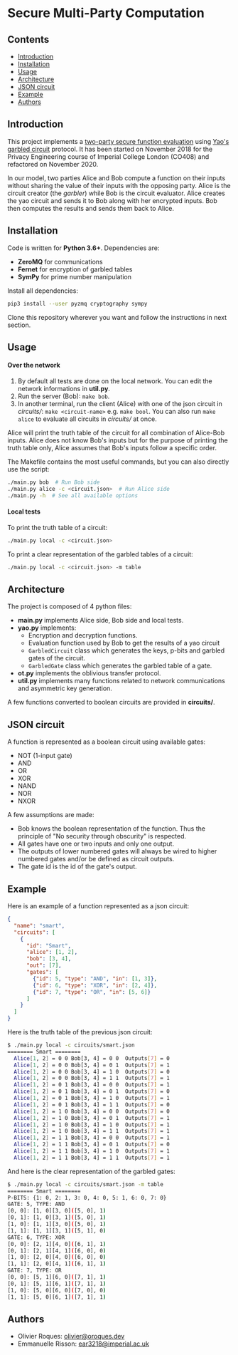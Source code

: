 # Secure Multi-Party Computation

## Contents
* [Introduction](#introduction)
* [Installation](#installation)
* [Usage](#usage)
* [Architecture](#architecture)
* [JSON circuit](#json-circuit)
* [Example](#example)
* [Authors](#authors)

## Introduction
This project implements a
[two-party secure function evaluation](https://en.wikipedia.org/wiki/Secure_two-party_computation)
using
[Yao's garbled circuit](https://en.wikipedia.org/wiki/Garbled_circuit)
protocol. It has been started on November 2018 for the Privacy Engineering
course of Imperial College London (CO408) and refactored on November 2020.

In our model, two parties Alice and Bob compute a function on their inputs
without sharing the value of their inputs with the opposing party. Alice is
the circuit creator (the *garbler*) while Bob is the circuit evaluator. Alice
creates the yao circuit and sends it to Bob along with her encrypted inputs.
Bob then computes the results and sends them back to Alice.

## Installation
Code is written for **Python 3.6+**. Dependencies are:
* **ZeroMQ** for communications
* **Fernet** for encryption of garbled tables
* **SymPy** for prime number manipulation

Install all dependencies:
```sh
pip3 install --user pyzmq cryptography sympy
```

Clone this repository wherever you want and follow the instructions in next
section.

## Usage

#### Over the network
1. By default all tests are done on the local network.
  You can edit the network informations in **util.py**.
2. Run the server (Bob): `make bob`.
3. In another terminal, run the client (Alice) with one of the json circuit
  in *circuits/*: `make <circuit-name>` e.g. `make bool`. You can also run
  `make alice` to evaluate all circuits in *circuits/* at once.

Alice will print the truth table of the circuit for all combination of
Alice-Bob inputs. Alice does not know Bob's inputs but for the purpose of
printing the truth table only, Alice assumes that Bob's inputs follow a
specific order.

The Makefile contains the most useful commands, but you can also directly use
the script:
```sh
./main.py bob  # Run Bob side
./main.py alice -c <circuit.json>  # Run Alice side
./main.py -h  # See all available options
```

#### Local tests
To print the truth table of a circuit:
```sh
./main.py local -c <circuit.json>
```

To print a clear representation of the garbled tables of a circuit:
```sh
./main.py local -c <circuit.json> -m table
```

## Architecture
The project is composed of 4 python files:
* **main.py** implements Alice side, Bob side and local tests.
* **yao.py** implements:
    * Encryption and decryption functions.
    * Evaluation function used by Bob to get the results of a yao circuit
    * `GarbledCircuit` class which generates the keys, p-bits and garbled
      gates of the circuit.
    * `GarbledGate` class which generates the garbled table of a gate.
* **ot.py** implements the oblivious transfer protocol.
* **util.py** implements many functions related to network communications and
  asymmetric key generation.

A few functions converted to boolean circuits are provided in **circuits/**.

## JSON circuit
A function is represented as a boolean circuit using available gates:
* NOT (1-input gate)
* AND
* OR
* XOR
* NAND
* NOR
* NXOR

A few assumptions are made:
* Bob knows the boolean representation of the function. Thus the principle of
  "No security through obscurity" is respected.
* All gates have one or two inputs and only one output.
* The outputs of lower numbered gates will always be wired to higher numbered
  gates and/or be defined as circuit outputs.
* The gate id is the id of the gate's output.

## Example
Here is an example of a function represented as a json circuit:
```json
{
  "name": "smart",
  "circuits": [
    {
      "id": "Smart",
      "alice": [1, 2],
      "bob": [3, 4],
      "out": [7],
      "gates": [
        {"id": 5, "type": "AND", "in": [1, 3]},
        {"id": 6, "type": "XOR", "in": [2, 4]},
        {"id": 7, "type": "OR", "in": [5, 6]}
      ]
    }
  ]
}
```

Here is the truth table of the previous json circuit:
```sh
$ ./main.py local -c circuits/smart.json
======== Smart ========
  Alice[1, 2] = 0 0 Bob[3, 4] = 0 0  Outputs[7] = 0
  Alice[1, 2] = 0 0 Bob[3, 4] = 0 1  Outputs[7] = 1
  Alice[1, 2] = 0 0 Bob[3, 4] = 1 0  Outputs[7] = 0
  Alice[1, 2] = 0 0 Bob[3, 4] = 1 1  Outputs[7] = 1
  Alice[1, 2] = 0 1 Bob[3, 4] = 0 0  Outputs[7] = 1
  Alice[1, 2] = 0 1 Bob[3, 4] = 0 1  Outputs[7] = 0
  Alice[1, 2] = 0 1 Bob[3, 4] = 1 0  Outputs[7] = 1
  Alice[1, 2] = 0 1 Bob[3, 4] = 1 1  Outputs[7] = 0
  Alice[1, 2] = 1 0 Bob[3, 4] = 0 0  Outputs[7] = 0
  Alice[1, 2] = 1 0 Bob[3, 4] = 0 1  Outputs[7] = 1
  Alice[1, 2] = 1 0 Bob[3, 4] = 1 0  Outputs[7] = 1
  Alice[1, 2] = 1 0 Bob[3, 4] = 1 1  Outputs[7] = 1
  Alice[1, 2] = 1 1 Bob[3, 4] = 0 0  Outputs[7] = 1
  Alice[1, 2] = 1 1 Bob[3, 4] = 0 1  Outputs[7] = 0
  Alice[1, 2] = 1 1 Bob[3, 4] = 1 0  Outputs[7] = 1
  Alice[1, 2] = 1 1 Bob[3, 4] = 1 1  Outputs[7] = 1
```

And here is the clear representation of the garbled gates:
```sh
$ ./main.py local -c circuits/smart.json -m table
======== Smart ========
P-BITS: {1: 0, 2: 1, 3: 0, 4: 0, 5: 1, 6: 0, 7: 0}
GATE: 5, TYPE: AND
[0, 0]: [1, 0][3, 0]([5, 0], 1)
[0, 1]: [1, 0][3, 1]([5, 0], 1)
[1, 0]: [1, 1][3, 0]([5, 0], 1)
[1, 1]: [1, 1][3, 1]([5, 1], 0)
GATE: 6, TYPE: XOR
[0, 0]: [2, 1][4, 0]([6, 1], 1)
[0, 1]: [2, 1][4, 1]([6, 0], 0)
[1, 0]: [2, 0][4, 0]([6, 0], 0)
[1, 1]: [2, 0][4, 1]([6, 1], 1)
GATE: 7, TYPE: OR
[0, 0]: [5, 1][6, 0]([7, 1], 1)
[0, 1]: [5, 1][6, 1]([7, 1], 1)
[1, 0]: [5, 0][6, 0]([7, 0], 0)
[1, 1]: [5, 0][6, 1]([7, 1], 1)
```

## Authors
* Olivier Roques: <olivier@oroques.dev>
* Emmanuelle Risson: <ear3218@imperial.ac.uk>
